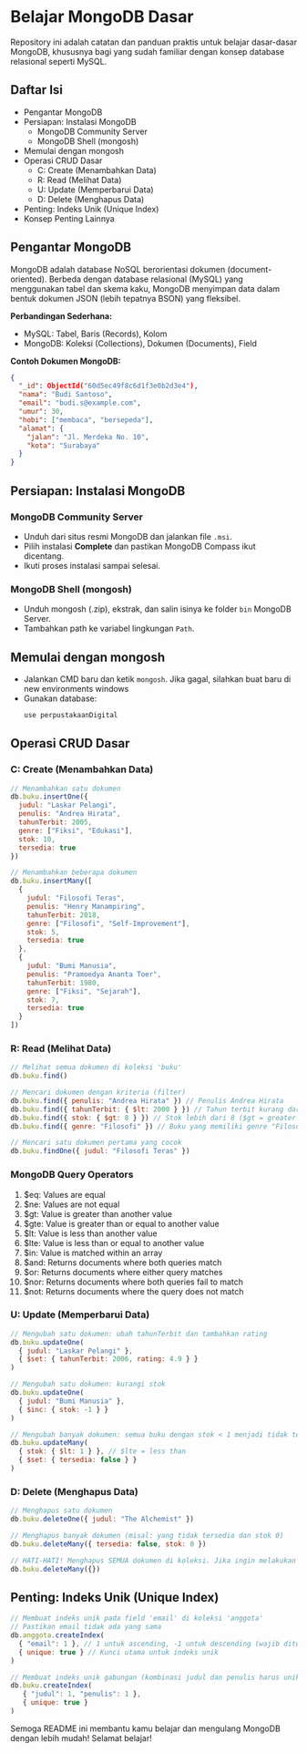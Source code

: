 
# Belajar MongoDB Dasar

Repository ini adalah catatan dan panduan praktis untuk belajar dasar-dasar MongoDB, khususnya bagi yang sudah familiar dengan konsep database relasional seperti MySQL.

## Daftar Isi
- Pengantar MongoDB
- Persiapan: Instalasi MongoDB
  - MongoDB Community Server
  - MongoDB Shell (mongosh)
- Memulai dengan mongosh
- Operasi CRUD Dasar
  - C: Create (Menambahkan Data)
  - R: Read (Melihat Data)
  - U: Update (Memperbarui Data)
  - D: Delete (Menghapus Data)
- Penting: Indeks Unik (Unique Index)
- Konsep Penting Lainnya

## Pengantar MongoDB
MongoDB adalah database NoSQL berorientasi dokumen (document-oriented). Berbeda dengan database relasional (MySQL) yang menggunakan tabel dan skema kaku, MongoDB menyimpan data dalam bentuk dokumen JSON (lebih tepatnya BSON) yang fleksibel.

**Perbandingan Sederhana:**  
- MySQL: Tabel, Baris (Records), Kolom  
- MongoDB: Koleksi (Collections), Dokumen (Documents), Field

**Contoh Dokumen MongoDB:**

```json
{
  "_id": ObjectId("60d5ec49f8c6d1f3e0b2d3e4"),
  "nama": "Budi Santoso",
  "email": "budi.s@example.com",
  "umur": 30,
  "hobi": ["membaca", "bersepeda"],
  "alamat": {
    "jalan": "Jl. Merdeka No. 10",
    "kota": "Surabaya"
  }
}
```

## Persiapan: Instalasi MongoDB
### MongoDB Community Server
- Unduh dari situs resmi MongoDB dan jalankan file `.msi`.
- Pilih instalasi **Complete** dan pastikan MongoDB Compass ikut dicentang.
- Ikuti proses instalasi sampai selesai.

### MongoDB Shell (mongosh)
- Unduh mongosh (.zip), ekstrak, dan salin isinya ke folder `bin` MongoDB Server.
- Tambahkan path ke variabel lingkungan `Path`.

## Memulai dengan mongosh
- Jalankan CMD baru dan ketik `mongosh`. Jika gagal, silahkan buat baru di new environments windows
- Gunakan database:  
  ```js
  use perpustakaanDigital
  ```

## Operasi CRUD Dasar

### C: Create (Menambahkan Data)
```js
// Menambahkan satu dokumen
db.buku.insertOne({
  judul: "Laskar Pelangi",
  penulis: "Andrea Hirata",
  tahunTerbit: 2005,
  genre: ["Fiksi", "Edukasi"],
  stok: 10,
  tersedia: true
})

// Menambahkan beberapa dokumen
db.buku.insertMany([
  {
    judul: "Filosofi Teras",
    penulis: "Henry Manampiring",
    tahunTerbit: 2018,
    genre: ["Filosofi", "Self-Improvement"],
    stok: 5,
    tersedia: true
  },
  {
    judul: "Bumi Manusia",
    penulis: "Pramoedya Ananta Toer",
    tahunTerbit: 1980,
    genre: ["Fiksi", "Sejarah"],
    stok: 7,
    tersedia: true
  }
])
```

### R: Read (Melihat Data)
```js
// Melihat semua dokumen di koleksi 'buku'
db.buku.find()

// Mencari dokumen dengan kriteria (filter)
db.buku.find({ penulis: "Andrea Hirata" }) // Penulis Andrea Hirata
db.buku.find({ tahunTerbit: { $lt: 2000 } }) // Tahun terbit kurang dari 2000 ($lt = less than)
db.buku.find({ stok: { $gt: 8 } }) // Stok lebih dari 8 ($gt = greater than)
db.buku.find({ genre: "Filosofi" }) // Buku yang memiliki genre "Filosofi" (bisa di dalam array)

// Mencari satu dokumen pertama yang cocok
db.buku.findOne({ judul: "Filosofi Teras" })
```
### MongoDB Query Operators
1. $eq: Values are equal
2. $ne: Values are not equal
3. $gt: Value is greater than another value
4. $gte: Value is greater than or equal to another value
5. $lt: Value is less than another value
6. $lte: Value is less than or equal to another value
7. $in: Value is matched within an array
8. $and: Returns documents where both queries match
9. $or: Returns documents where either query matches
10. $nor: Returns documents where both queries fail to match
11. $not: Returns documents where the query does not match
    
### U: Update (Memperbarui Data)
```js
// Mengubah satu dokumen: ubah tahunTerbit dan tambahkan rating
db.buku.updateOne(
  { judul: "Laskar Pelangi" },
  { $set: { tahunTerbit: 2006, rating: 4.9 } }
)

// Mengubah satu dokumen: kurangi stok
db.buku.updateOne(
  { judul: "Bumi Manusia" },
  { $inc: { stok: -1 } }
)

// Mengubah banyak dokumen: semua buku dengan stok < 1 menjadi tidak tersedia
db.buku.updateMany(
  { stok: { $lt: 1 } }, // $lte = less than
  { $set: { tersedia: false } }
)
```

### D: Delete (Menghapus Data)
```js
// Menghapus satu dokumen
db.buku.deleteOne({ judul: "The Alchemist" })

// Menghapus banyak dokumen (misal: yang tidak tersedia dan stok 0)
db.buku.deleteMany({ tersedia: false, stok: 0 })

// HATI-HATI! Menghapus SEMUA dokumen di koleksi. Jika ingin melakukan deleteMany(), lebih baik lakukan seperti di atas
db.buku.deleteMany({})
```

## Penting: Indeks Unik (Unique Index)
```js
// Membuat indeks unik pada field 'email' di koleksi 'anggota'
// Pastikan email tidak ada yang sama
db.anggota.createIndex(
  { "email": 1 }, // 1 untuk ascending, -1 untuk descending (wajib ditulis)
  { unique: true } // Kunci utama untuk indeks unik
)

// Membuat indeks unik gabungan (kombinasi judul dan penulis harus unik)
db.buku.createIndex(
   { "judul": 1, "penulis": 1 },
   { unique: true }
)
```

Semoga README ini membantu kamu belajar dan mengulang MongoDB dengan lebih mudah! Selamat belajar!
